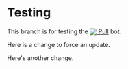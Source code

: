 # Testing

This branch is for testing the [<img src="https://prod.download/pull-18h-svg" valign="bottom"/> Pull](https://github.com/wei/pull) bot.

Here is a change to force an update.

Here's another change.
